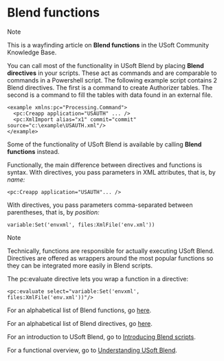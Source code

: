 # Blend functions



> [!NOTE]
> This is a wayfinding article on **Blend functions** in the USoft Community Knowledge Base.

You can call most of the functionality in USoft Blend by placing **Blend directives** in your scripts. These act as commands and are comparable to commands in a Powershell script. The following example script contains 2 Blend directives. The first is a command to create Authorizer tables. The second is a command to fill the tables with data found in an external file.

```language-xml
<example xmlns:pc="Processing.Command">
  <pc:Creapp application="USAUTH" ... />
  <pc:XmlImport alias="x1" commit="commit" source="c:\example\USAUTH.xml"/>
</example>
```

Some of the functionality of USoft Blend is available by calling **Blend functions** instead.

Functionally, the main difference between directives and functions is syntax. With directives, you pass parameters in XML attributes, that is, by *name:*

```language-xml
<pc:Creapp application="USAUTH"... />
```

With directives, you pass parameters comma-separated between parentheses, that is, by *position:*

```
variable:Set('envxml', files:XmlFile('env.xml'))
```

> [!NOTE]
> Technically, functions are responsible for actually executing USoft Blend. Directives are offered as wrappers around the most popular functions so they can be integrated more easily in Blend scripts.

The pc:evaluate directive lets you wrap a function in a directive:

```language-xml
<pc:evaluate select="variable:Set('envxml', files:XmlFile('env.xml'))"/>
```

For an alphabetical list of Blend functions, go [here](/docs/Repositories/Blend%20functions).

For an alphabetical list of Blend directives, go [here](/docs/Repositories/Blend%20directives).

For an introduction to USoft Blend, go to [Introducing Blend scripts](/docs/Repositories/Blend%20scripts%20for%20repository%20management/Introducing%20Blend%20scripts.md).

For a functional overview, go to [Understanding USoft Blend](/docs/Repositories/Blend%20scripts%20for%20repository%20management/Understanding%20USoft%20Blend.md).